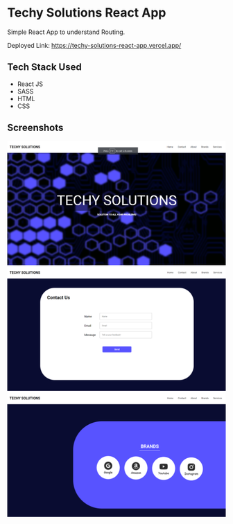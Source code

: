 # Techy Solutions React App

Simple React App to understand Routing.

Deployed Link: https://techy-solutions-react-app.vercel.app/

## Tech Stack Used
* React JS
* SASS
* HTML
* CSS

## Screenshots
![alt text](https://github.com/pk-14/techy-solutions-react-app/blob/main/1.png)
![alt text](https://github.com/pk-14/techy-solutions-react-app/blob/main/2.png)
![alt text](https://github.com/pk-14/techy-solutions-react-app/blob/main/3.png)


